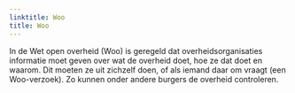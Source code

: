 ```yaml
---
linktitle: Woo
title: Woo
---
```

In de Wet open overheid (Woo) is geregeld dat overheidsorganisaties informatie moet geven over wat de overheid doet, hoe ze dat doet en waarom. Dit moeten ze uit zichzelf doen, of als iemand daar om vraagt (een Woo-verzoek). Zo kunnen onder andere burgers de overheid controleren. 
